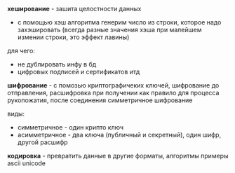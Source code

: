 **хеширование** - зашита целостности данных
- с помощью хэш алгоритма генерим число из строки, которое надо захэшировать (всегда разные значения хэша при малейшем измении строки, это эффект лавины)

для чего:
- не дублировать инфу в бд
- цифровых подписей и сертификатов итд

**шифрование** - с помозью криптографичеких ключей, шифрование до отправления, расшифровка при получении
как правило для процесса рукопожатия, после соединения симметричное шифрование

виды:
- симметричное - один крипто ключ
- асимметричное - два ключа (публичный и секретный), один шифр, другой расшифр

**кодировка** - превратить данные в другие форматы, алгоритмы примеры ascii unicode

